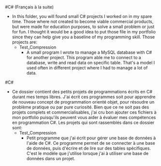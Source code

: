 #C# (Français à la suite)
* In this folder, you will found small C# projects I worked on in my spare time. Those where not created to become viable commercial products, but were made for education purposes, to solve a small problem or just for fun. I thought it would be a good idea to put those file in my portfolio since they can help give you a baseline of my programming skill. Those projects are:
    * Test_Compression
      * A small program I wrote to manage a MySQL database with C# for another project. This program able me to connect to a database, write and read data on specific table. That's a model I used often in different project where I had to
      manage a lot of data.


#C#
* Ce dossier contient des petits projets de programmations écrits en C# durant mes temps libres. J'ai écrit ces programmes soit pour apprendre de nouveau concept de programmation orienté objet, pour résoudre un problème pratique ou par
pure curiosité. Bien que ce ne soit pas des projets complets et commercialisables, j'ai cru bon ajouter ces fichiers à mon portfolio puisqu'ils peuvent vous aider à évaluer mes compétences en programmation C#. Les projets qui sont rassemblés dans ce dossier sont:
  * Test_Compression
    * Petit programme que j'ai écrit pour gérer une base de données à l'aide de C#. Ce programme permet de se connecter à une base de données, puis d'écrire et de lire sur des tables spécifiques. C'est le modèle que j'utilise lorsque j'ai à utiliser une base de données dans un projet.
